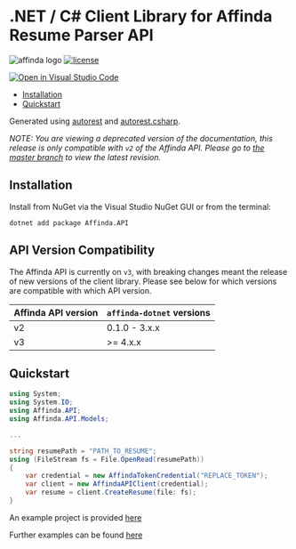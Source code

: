 .NET / C# Client Library for Affinda Resume Parser API
======================================================

![affinda logo](https://raw.githubusercontent.com/affinda/affinda-dotnet/master/affinda_logo.png)
[![license](https://img.shields.io/github/license/affinda/affinda-dotnet)](https://choosealicense.com/licenses/mit/)

[![Open in Visual Studio Code](https://open.vscode.dev/badges/open-in-vscode.svg)](https://open.vscode.dev/affinda/affinda-dotnet)

- [Installation](#installation)
- [Quickstart](#quickstart)

Generated using [autorest](https://github.com/Azure/autorest)
and [autorest.csharp](https://github.com/Azure/autorest.csharp).

*NOTE: You are viewing a deprecated version of the documentation, this release is only compatible with `v2` of the
Affinda API. Please go to [the master branch](https://github.com/affinda/affinda-dotnet/tree/master) to view the
latest revision.*


Installation
------------

Install from NuGet via the Visual Studio NuGet GUI or from the terminal:

```shell
dotnet add package Affinda.API
```

API Version Compatibility
-------------------------

The Affinda API is currently on `v3`, with breaking changes meant the release of new versions of the client library.
Please see below for which versions are compatible with which API version.

| Affinda API version | `affinda-dotnet` versions |
|---------------------|---------------------------|
| v2                  | 0.1.0 - 3.x.x             |
| v3                  | \>= 4.x.x                 |

Quickstart
----------

```C#
using System;
using System.IO;
using Affinda.API;
using Affinda.API.Models;

...

string resumePath = "PATH_TO_RESUME";
using (FileStream fs = File.OpenRead(resumePath))
{
    var credential = new AffindaTokenCredential("REPLACE_TOKEN");
    var client = new AffindaAPIClient(credential);
    var resume = client.CreateResume(file: fs);
}
```

An example project is provided [here](./SampleProgram/SampleProgram.csproj)

Further examples can be found [here](./docs/samples_csharp.md)

